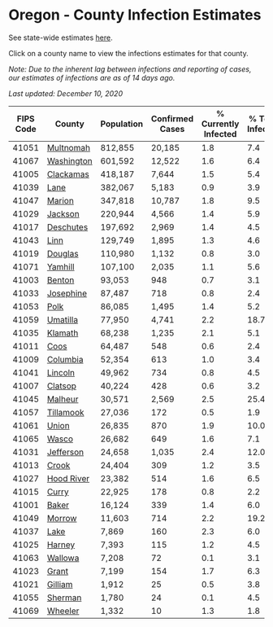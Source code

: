 # Oregon - County Infection Estimates

See state-wide estimates [here](/infections/us-or).

Click on a county name to view the infections estimates for that county.

*Note: Due to the inherent lag between infections and reporting of cases, our estimates of infections are as of 14 days ago.*

*Last updated: December 10, 2020*

|   FIPS Code |                   County |   Population |   Confirmed Cases |   % Currently Infected |   % Total Infected |
|-------------|--------------------------|--------------|-------------------|------------------------|--------------------|
|       41051 |   [Multnomah](multnomah) |      812,855 |            20,185 |                    1.8 |                7.4 |
|       41067 | [Washington](washington) |      601,592 |            12,522 |                    1.6 |                6.4 |
|       41005 |   [Clackamas](clackamas) |      418,187 |             7,644 |                    1.5 |                5.4 |
|       41039 |             [Lane](lane) |      382,067 |             5,183 |                    0.9 |                3.9 |
|       41047 |         [Marion](marion) |      347,818 |            10,787 |                    1.8 |                9.5 |
|       41029 |       [Jackson](jackson) |      220,944 |             4,566 |                    1.4 |                5.9 |
|       41017 |   [Deschutes](deschutes) |      197,692 |             2,969 |                    1.4 |                4.5 |
|       41043 |             [Linn](linn) |      129,749 |             1,895 |                    1.3 |                4.6 |
|       41019 |       [Douglas](douglas) |      110,980 |             1,132 |                    0.8 |                3.0 |
|       41071 |       [Yamhill](yamhill) |      107,100 |             2,035 |                    1.1 |                5.6 |
|       41003 |         [Benton](benton) |       93,053 |               948 |                    0.7 |                3.1 |
|       41033 |   [Josephine](josephine) |       87,487 |               718 |                    0.8 |                2.4 |
|       41053 |             [Polk](polk) |       86,085 |             1,495 |                    1.4 |                5.2 |
|       41059 |     [Umatilla](umatilla) |       77,950 |             4,741 |                    2.2 |               18.7 |
|       41035 |       [Klamath](klamath) |       68,238 |             1,235 |                    2.1 |                5.1 |
|       41011 |             [Coos](coos) |       64,487 |               548 |                    0.6 |                2.4 |
|       41009 |     [Columbia](columbia) |       52,354 |               613 |                    1.0 |                3.4 |
|       41041 |       [Lincoln](lincoln) |       49,962 |               734 |                    0.8 |                4.5 |
|       41007 |       [Clatsop](clatsop) |       40,224 |               428 |                    0.6 |                3.2 |
|       41045 |       [Malheur](malheur) |       30,571 |             2,569 |                    2.5 |               25.4 |
|       41057 |   [Tillamook](tillamook) |       27,036 |               172 |                    0.5 |                1.9 |
|       41061 |           [Union](union) |       26,835 |               870 |                    1.9 |               10.0 |
|       41065 |           [Wasco](wasco) |       26,682 |               649 |                    1.6 |                7.1 |
|       41031 |   [Jefferson](jefferson) |       24,658 |             1,035 |                    2.4 |               12.0 |
|       41013 |           [Crook](crook) |       24,404 |               309 |                    1.2 |                3.5 |
|       41027 | [Hood River](hood-river) |       23,382 |               514 |                    1.6 |                6.5 |
|       41015 |           [Curry](curry) |       22,925 |               178 |                    0.8 |                2.2 |
|       41001 |           [Baker](baker) |       16,124 |               339 |                    1.4 |                6.0 |
|       41049 |         [Morrow](morrow) |       11,603 |               714 |                    2.2 |               19.2 |
|       41037 |             [Lake](lake) |        7,869 |               160 |                    2.3 |                6.0 |
|       41025 |         [Harney](harney) |        7,393 |               115 |                    1.2 |                4.5 |
|       41063 |       [Wallowa](wallowa) |        7,208 |                72 |                    0.1 |                3.1 |
|       41023 |           [Grant](grant) |        7,199 |               154 |                    1.7 |                6.3 |
|       41021 |       [Gilliam](gilliam) |        1,912 |                25 |                    0.5 |                3.8 |
|       41055 |       [Sherman](sherman) |        1,780 |                24 |                    0.1 |                4.5 |
|       41069 |       [Wheeler](wheeler) |        1,332 |                10 |                    1.3 |                1.8 |